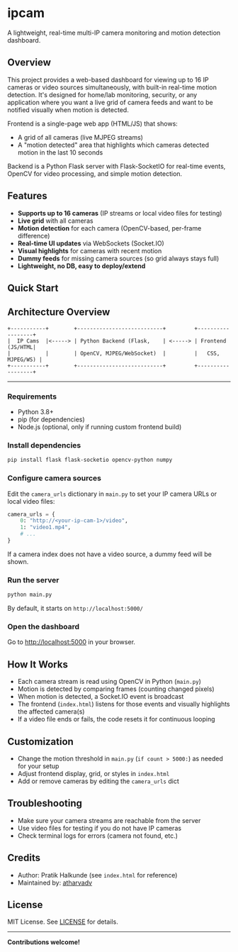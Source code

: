# ipcam

A lightweight, real-time multi-IP camera monitoring and motion detection dashboard.

## Overview

This project provides a web-based dashboard for viewing up to 16 IP cameras or video sources simultaneously, with built-in real-time motion detection. It's designed for home/lab monitoring, security, or any application where you want a live grid of camera feeds and want to be notified visually when motion is detected.

Frontend is a single-page web app (HTML/JS) that shows:
- A grid of all cameras (live MJPEG streams)
- A "motion detected" area that highlights which cameras detected motion in the last 10 seconds

Backend is a Python Flask server with Flask-SocketIO for real-time events, OpenCV for video processing, and simple motion detection.

## Features

- **Supports up to 16 cameras** (IP streams or local video files for testing)
- **Live grid** with all cameras
- **Motion detection** for each camera (OpenCV-based, per-frame difference)
- **Real-time UI updates** via WebSockets (Socket.IO)
- **Visual highlights** for cameras with recent motion
- **Dummy feeds** for missing camera sources (so grid always stays full)
- **Lightweight, no DB, easy to deploy/extend**

## Quick Start

## Architecture Overview

```
+-----------+        +---------------------------+         +------------------+
|  IP Cams  |<-----> | Python Backend (Flask,    | <-----> | Frontend (JS/HTML|
|           |        | OpenCV, MJPEG/WebSocket)  |         |   CSS, MJPEG/WS) |
+-----------+        +---------------------------+         +------------------+
```

---

### Requirements

- Python 3.8+
- pip (for dependencies)
- Node.js (optional, only if running custom frontend build)

### Install dependencies

```sh
pip install flask flask-socketio opencv-python numpy
```

### Configure camera sources

Edit the `camera_urls` dictionary in `main.py` to set your IP camera URLs or local video files:

```python
camera_urls = {
    0: "http://<your-ip-cam-1>/video",
    1: "video1.mp4",
    # ...
}
```

If a camera index does not have a video source, a dummy feed will be shown.

### Run the server

```sh
python main.py
```

By default, it starts on `http://localhost:5000/`

### Open the dashboard

Go to [http://localhost:5000](http://localhost:5000) in your browser.

## How It Works

- Each camera stream is read using OpenCV in Python (`main.py`)
- Motion is detected by comparing frames (counting changed pixels)
- When motion is detected, a Socket.IO event is broadcast
- The frontend (`index.html`) listens for those events and visually highlights the affected camera(s)
- If a video file ends or fails, the code resets it for continuous looping

## Customization

- Change the motion threshold in `main.py` (`if count > 5000:`) as needed for your setup
- Adjust frontend display, grid, or styles in `index.html`
- Add or remove cameras by editing the `camera_urls` dict

## Troubleshooting

- Make sure your camera streams are reachable from the server
- Use video files for testing if you do not have IP cameras
- Check terminal logs for errors (camera not found, etc.)

## Credits

- Author: Pratik Halkunde (see `index.html` for reference)
- Maintained by: [atharvadv](https://github.com/atharvadv)

## License

MIT License. See [LICENSE](LICENSE) for details.

---

**Contributions welcome!**
